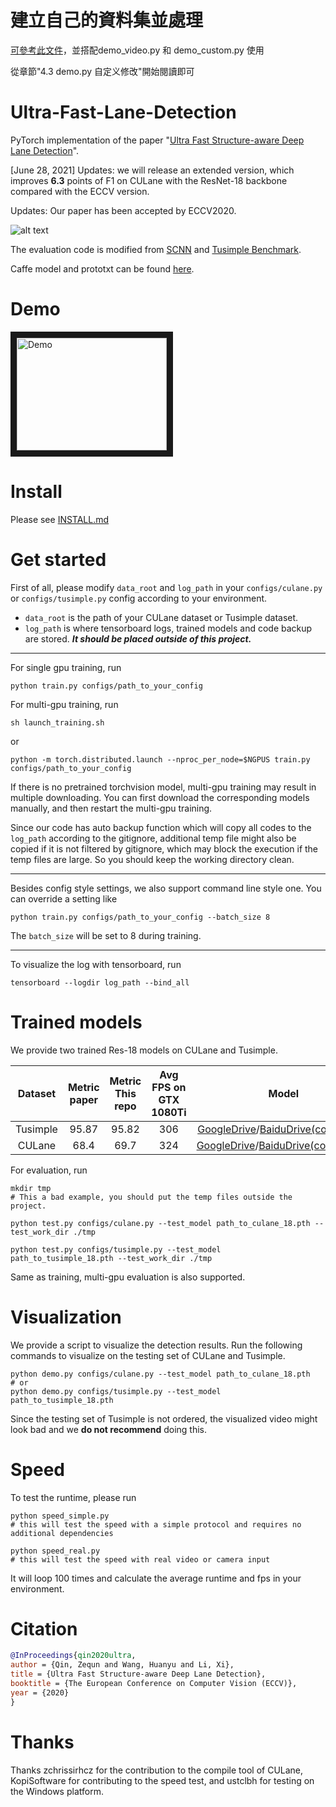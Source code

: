 # 建立自己的資料集並處理
[可參考此文件](https://blog.csdn.net/qq_44703886/article/details/119725334)，並搭配demo_video.py 和 demo_custom.py 使用

從章節"4.3 demo.py 自定义修改"開始閱讀即可

# Ultra-Fast-Lane-Detection
PyTorch implementation of the paper "[Ultra Fast Structure-aware Deep Lane Detection](https://arxiv.org/abs/2004.11757)".

\[June 28, 2021\] Updates: we will release an extended version, which improves **6.3** points of F1 on CULane with the ResNet-18 backbone compared with the ECCV version.

Updates: Our paper has been accepted by ECCV2020.

![alt text](vis.jpg "vis")

The evaluation code is modified from [SCNN](https://github.com/XingangPan/SCNN) and [Tusimple Benchmark](https://github.com/TuSimple/tusimple-benchmark).

Caffe model and prototxt can be found [here](https://github.com/Jade999/caffe_lane_detection).

# Demo 
<a href="http://www.youtube.com/watch?feature=player_embedded&v=lnFbAG3GBN4
" target="_blank"><img src="http://img.youtube.com/vi/lnFbAG3GBN4/0.jpg" 
alt="Demo" width="240" height="180" border="10" /></a>


# Install
Please see [INSTALL.md](./INSTALL.md)

# Get started
First of all, please modify `data_root` and `log_path` in your `configs/culane.py` or `configs/tusimple.py` config according to your environment. 
- `data_root` is the path of your CULane dataset or Tusimple dataset. 
- `log_path` is where tensorboard logs, trained models and code backup are stored. ***It should be placed outside of this project.***



***

For single gpu training, run
```Shell
python train.py configs/path_to_your_config
```
For multi-gpu training, run
```Shell
sh launch_training.sh
```
or
```Shell
python -m torch.distributed.launch --nproc_per_node=$NGPUS train.py configs/path_to_your_config
```
If there is no pretrained torchvision model, multi-gpu training may result in multiple downloading. You can first download the corresponding models manually, and then restart the multi-gpu training.

Since our code has auto backup function which will copy all codes to the `log_path` according to the gitignore, additional temp file might also be copied if it is not filtered by gitignore, which may block the execution if the temp files are large. So you should keep the working directory clean.
***

Besides config style settings, we also support command line style one. You can override a setting like
```Shell
python train.py configs/path_to_your_config --batch_size 8
```
The ```batch_size``` will be set to 8 during training.

***

To visualize the log with tensorboard, run

```Shell
tensorboard --logdir log_path --bind_all
```

# Trained models
We provide two trained Res-18 models on CULane and Tusimple.

|  Dataset | Metric paper | Metric This repo | Avg FPS on GTX 1080Ti |    Model    |
|:--------:|:------------:|:----------------:|:-------------------:|:-----------:|
| Tusimple |     95.87    |       95.82      |         306         | [GoogleDrive](https://drive.google.com/file/d/1WCYyur5ZaWczH15ecmeDowrW30xcLrCn/view?usp=sharing)/[BaiduDrive(code:bghd)](https://pan.baidu.com/s/1Fjm5yVq1JDpGjh4bdgdDLA) |
|  CULane  |     68.4     |       69.7       |         324         | [GoogleDrive](https://drive.google.com/file/d/1zXBRTw50WOzvUp6XKsi8Zrk3MUC3uFuq/view?usp=sharing)/[BaiduDrive(code:w9tw)](https://pan.baidu.com/s/19Ig0TrV8MfmFTyCvbSa4ag) |

For evaluation, run
```Shell
mkdir tmp
# This a bad example, you should put the temp files outside the project.

python test.py configs/culane.py --test_model path_to_culane_18.pth --test_work_dir ./tmp

python test.py configs/tusimple.py --test_model path_to_tusimple_18.pth --test_work_dir ./tmp
```

Same as training, multi-gpu evaluation is also supported.

# Visualization

We provide a script to visualize the detection results. Run the following commands to visualize on the testing set of CULane and Tusimple.
```Shell
python demo.py configs/culane.py --test_model path_to_culane_18.pth
# or
python demo.py configs/tusimple.py --test_model path_to_tusimple_18.pth
```

Since the testing set of Tusimple is not ordered, the visualized video might look bad and we **do not recommend** doing this.

# Speed
To test the runtime, please run
```Shell
python speed_simple.py  
# this will test the speed with a simple protocol and requires no additional dependencies

python speed_real.py
# this will test the speed with real video or camera input
```
It will loop 100 times and calculate the average runtime and fps in your environment.

# Citation

```BibTeX
@InProceedings{qin2020ultra,
author = {Qin, Zequn and Wang, Huanyu and Li, Xi},
title = {Ultra Fast Structure-aware Deep Lane Detection},
booktitle = {The European Conference on Computer Vision (ECCV)},
year = {2020}
}
```

# Thanks
Thanks zchrissirhcz for the contribution to the compile tool of CULane, KopiSoftware for contributing to the speed test, and ustclbh for testing on the Windows platform.
